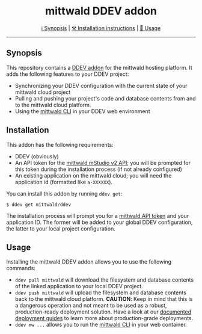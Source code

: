 <h1 align="center">mittwald DDEV addon</h1>

<p align="center">
    <a href="#synposis">ℹ️ Synopsis</a> |
    <a href="#installation">⚒️ Installation instructions</a> |
    <a href="#usage">🙆 Usage</a>
</p>

---

## Synopsis

This repository contains a [DDEV addon][addon] for the mittwald hosting platform. It adds the following features to your DDEV project:

- Synchronizing your DDEV configuration with the current state of your mittwald cloud project
- Pulling and pushing your project's code and database contents from and to the mittwald cloud platform.
- Using the [mittwald CLI][cli] in your DDEV web environment

## Installation

This addon has the following requirements:

- DDEV (obviously)
- An API token for the [mittwald mStudio v2 API][api-intro]; you will be prompted for this token during the installation process (if not already configured)
- An existing application on the mittwald cloud; you will need the application id (formatted like `a-XXXXXX`).

You can install this addon by running `ddev get`:

```
$ ddev get mittwald/ddev
```

The installation process will prompt you for a [mittwald API token][api-intro] and your application ID. The former will be added to your global DDEV configuration, the latter to your local project configuration.

## Usage

Installing the mittwald DDEV addon allows you to use the following commands:

- `ddev pull mittwald` will download the filesystem and database contents of the linked application to your local DDEV project.
- `ddev push mittwald` will upload the filesystem and database contents back to the mittwald cloud platform. **CAUTION**: Keep in mind that this is a dangerous operation and not meant to be used as a robust, production-ready deployment solution. Have a look at our [documented deployment guides][deployment] to learn more about production-grade deployments.
- `ddev mw ...` allows you to run the [mittwald CLI][cli] in your web container.

[addon]: https://ddev.readthedocs.io/en/stable/users/extend/additional-services/
[cli]: https://github.com/mittwald/cli
[api-intro]: https://developer.mittwald.de/docs/v2/api/intro/
[deployment]: https://developer.mittwald.de/docs/v2/category/deployment-guides/